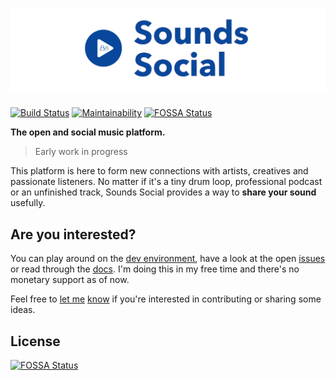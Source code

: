 # [![Sounds Social](docs/sound_social_logo.png)]()

[![Build Status](https://travis-ci.org/matteodem/sounds-social.svg?branch=master)](https://travis-ci.org/matteodem/sounds-social)
[![Maintainability](https://api.codeclimate.com/v1/badges/06896afa34c72f4e4fcc/maintainability)](https://codeclimate.com/github/matteodem/sounds-social/maintainability)
[![FOSSA Status](https://app.fossa.io/api/projects/git%2Bgithub.com%2Fmatteodem%2Fsounds-social.svg?type=shield)](https://app.fossa.io/projects/git%2Bgithub.com%2Fmatteodem%2Fsounds-social?ref=badge_shield)

**The open and social music platform.**

> Early work in progress

This platform is here to form new connections with artists, creatives and passionate listeners. No matter if it's a tiny drum loop, professional podcast or an unfinished track, Sounds Social provides a way to **share your sound** usefully.

## Are you interested?

You can play around on the [dev environment](https://sounds-social-dev.surge.sh/), have a look at the open [issues](https://github.com/matteodem/sounds-social/issues) or read through the [docs](/docs). I'm doing this in my free time and there's no monetary support as of now. 

Feel free to [let me](https://mastodon.social/@matteodem) [know](http://matteodem.ch/) if you're interested in contributing or sharing some ideas.


## License
[![FOSSA Status](https://app.fossa.io/api/projects/git%2Bgithub.com%2Fmatteodem%2Fsounds-social.svg?type=large)](https://app.fossa.io/projects/git%2Bgithub.com%2Fmatteodem%2Fsounds-social?ref=badge_large)